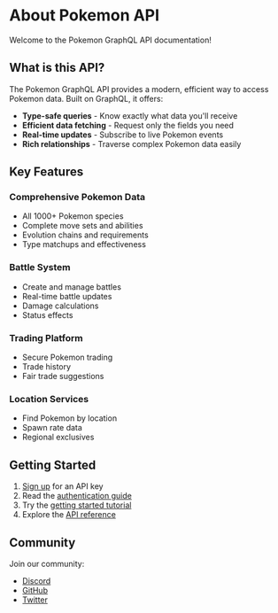 # About Pokemon API

Welcome to the Pokemon GraphQL API documentation!

## What is this API?

The Pokemon GraphQL API provides a modern, efficient way to access Pokemon data. Built on GraphQL, it offers:

- **Type-safe queries** - Know exactly what data you'll receive
- **Efficient data fetching** - Request only the fields you need
- **Real-time updates** - Subscribe to live Pokemon events
- **Rich relationships** - Traverse complex Pokemon data easily

## Key Features

### Comprehensive Pokemon Data

- All 1000+ Pokemon species
- Complete move sets and abilities
- Evolution chains and requirements
- Type matchups and effectiveness

### Battle System

- Create and manage battles
- Real-time battle updates
- Damage calculations
- Status effects

### Trading Platform

- Secure Pokemon trading
- Trade history
- Fair trade suggestions

### Location Services

- Find Pokemon by location
- Spawn rate data
- Regional exclusives

## Getting Started

1. [Sign up](https://pokemon-api.example.com/signup) for an API key
2. Read the [authentication guide](/guides/authentication)
3. Try the [getting started tutorial](/guides/getting-started)
4. Explore the [API reference](/reference)

## Community

Join our community:

- [Discord](https://discord.gg/pokemon-api)
- [GitHub](https://github.com/pokemon-api)
- [Twitter](https://twitter.com/pokemonapi)
